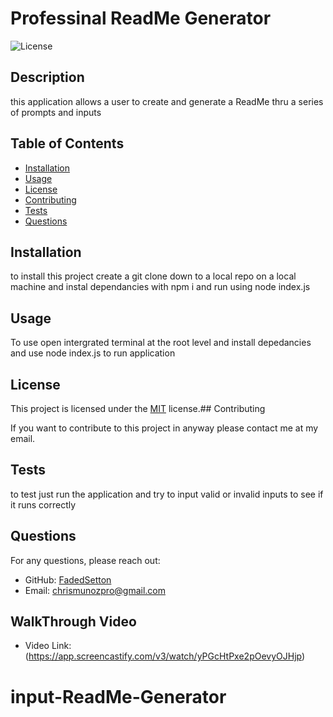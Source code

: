 # Professinal ReadMe Generator

![License](https://img.shields.io/badge/license-MIT-blue.svg)

## Description

this application allows a user to create and generate a ReadMe thru a series of prompts and inputs

## Table of Contents

- [Installation](#installation)
- [Usage](#usage)
- [License](#license)
- [Contributing](#contributing)
- [Tests](#tests)
- [Questions](#questions)

## Installation

to install this project create a  git clone down to a local repo on a local machine and instal dependancies with npm i and run using node index.js

## Usage

To use open intergrated terminal at the root level and install depedancies and use node index.js to  run application

## License
This project is licensed under the [MIT](https://opensource.org/licenses/MIT) license.## Contributing

If you want to contribute to this project in anyway please contact me at my email.

## Tests

to test just run the application and try to input valid or invalid inputs to see if it runs correctly

## Questions

For any questions, please reach out:

- GitHub: [FadedSetton](https://github.com/FadedSetton)
- Email: [chrismunozpro@gmail.com](mailto:chrismunozpro@gmail.com)

## WalkThrough Video 

- Video Link: (https://app.screencastify.com/v3/watch/yPGcHtPxe2pOevyOJHjp)
# input-ReadMe-Generator
